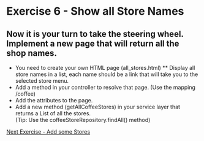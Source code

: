 # Exercise 6 - Show all Store Names
## Now it is your turn to take the steering wheel. Implement a new page that will return all the shop names.

* You need to create your own HTML page (all_stores.html) 
** Display all store names in a list, each name should be a link that will take you to the selected store menu.
* Add a method in your controller to resolve that page. (Use the mapping /coffee)
* Add the attributes to the page.
* Add a new method (getAllCoffeeStores) in your service layer that returns a List of all the stores.  
(Tip: Use the coffeeStoreRepository.findAll() method)

[Next Exercise - Add some Stores](../documents/exercise7.md)